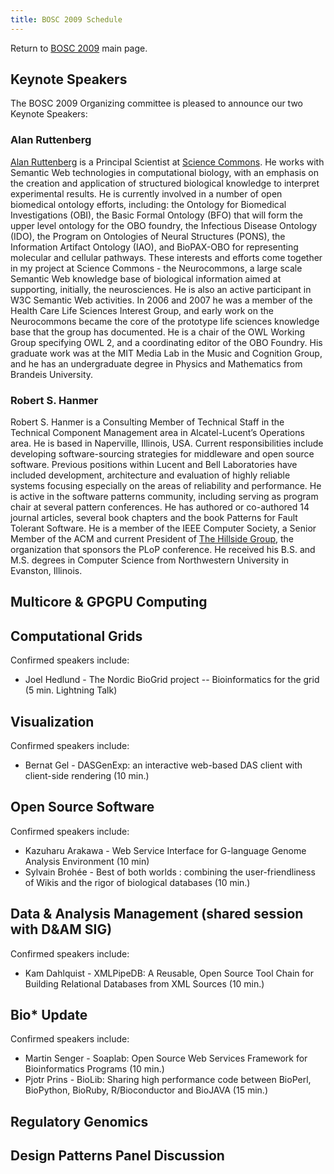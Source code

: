 ```yaml
---
title: BOSC 2009 Schedule
---
```


Return to [ BOSC 2009](BOSC_2009 "wikilink") main page.

Keynote Speakers
----------------

The BOSC 2009 Organizing committee is pleased to announce our two
Keynote Speakers:

### Alan Ruttenberg

[Alan Ruttenberg](http://sciencecommons.org/about/whoweare/ruttenberg/)
is a Principal Scientist at [Science
Commons](http://sciencecommons.org). He works with Semantic Web
technologies in computational biology, with an emphasis on the creation
and application of structured biological knowledge to interpret
experimental results. He is currently involved in a number of open
biomedical ontology efforts, including: the Ontology for Biomedical
Investigations (OBI), the Basic Formal Ontology (BFO) that will form the
upper level ontology for the OBO foundry, the Infectious Disease
Ontology (IDO), the Program on Ontologies of Neural Structures (PONS),
the Information Artifact Ontology (IAO), and BioPAX-OBO for representing
molecular and cellular pathways. These interests and efforts come
together in my project at Science Commons - the Neurocommons, a large
scale Semantic Web knowledge base of biological information aimed at
supporting, initially, the neurosciences. He is also an active
participant in W3C Semantic Web activities. In 2006 and 2007 he was a
member of the Health Care Life Sciences Interest Group, and early work
on the Neurocommons became the core of the prototype life sciences
knowledge base that the group has documented. He is a chair of the OWL
Working Group specifying OWL 2, and a coordinating editor of the OBO
Foundry. His graduate work was at the MIT Media Lab in the Music and
Cognition Group, and he has an undergraduate degree in Physics and
Mathematics from Brandeis University.

### Robert S. Hanmer

Robert S. Hanmer is a Consulting Member of Technical Staff in the
Technical Component Management area in Alcatel-Lucent’s Operations area.
He is based in Naperville, Illinois, USA. Current responsibilities
include developing software-sourcing strategies for middleware and open
source software. Previous positions within Lucent and Bell Laboratories
have included development, architecture and evaluation of highly
reliable systems focusing especially on the areas of reliability and
performance. He is active in the software patterns community, including
serving as program chair at several pattern conferences. He has authored
or co-authored 14 journal articles, several book chapters and the book
Patterns for Fault Tolerant Software. He is a member of the IEEE
Computer Society, a Senior Member of the ACM and current President of
[The Hillside Group](http://hillside.net/), the organization that
sponsors the PLoP conference. He received his B.S. and M.S. degrees in
Computer Science from Northwestern University in Evanston, Illinois.

Multicore & GPGPU Computing
---------------------------

Computational Grids
-------------------

Confirmed speakers include:

-   Joel Hedlund - The Nordic BioGrid project -- Bioinformatics for the
    grid (5 min. Lightning Talk)

Visualization
-------------

Confirmed speakers include:

-   Bernat Gel - DASGenExp: an interactive web-based DAS client with
    client-side rendering (10 min.)

Open Source Software
--------------------

Confirmed speakers include:

-   Kazuharu Arakawa - Web Service Interface for G-language Genome
    Analysis Environment (10 min)
-   Sylvain Brohée - Best of both worlds : combining the
    user-friendliness of Wikis and the rigor of biological databases
    (10 min.)

Data & Analysis Management (shared session with D&AM SIG)
---------------------------------------------------------

Confirmed speakers include:

-   Kam Dahlquist - XMLPipeDB: A Reusable, Open Source Tool Chain for
    Building Relational Databases from XML Sources (10 min.)

Bio\* Update
------------

Confirmed speakers include:

-   Martin Senger - Soaplab: Open Source Web Services Framework for
    Bioinformatics Programs (10 min.)
-   Pjotr Prins - BioLib: Sharing high performance code between BioPerl,
    BioPython, BioRuby, R/Bioconductor and BioJAVA (15 min.)

Regulatory Genomics
-------------------

Design Patterns Panel Discussion
--------------------------------
